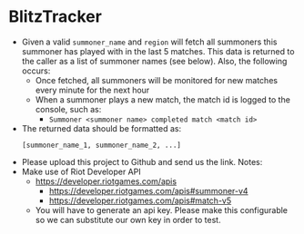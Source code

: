 # BlitzTracker

-   Given a valid `summoner_name` and `region` will fetch all summoners this summoner has played with in the last 5 matches. This data is returned to the caller as a list of summoner names (see below). Also, the following occurs:
    -   Once fetched, all summoners will be monitored for new matches every minute for the next hour
    -   When a summoner plays a new match, the match id is logged to the console, such as:
        -   `Summoner <summoner name> completed match <match id>`
-   The returned data should be formatted as:
    ```
    [summoner_name_1, summoner_name_2, ...]
    ```
-   Please upload this project to Github and send us the link.
    Notes:
-   Make use of Riot Developer API
    -   https://developer.riotgames.com/apis
        -   https://developer.riotgames.com/apis#summoner-v4
        -   https://developer.riotgames.com/apis#match-v5
    -   You will have to generate an api key. Please make this configurable so we can substitute our own key in order to test.
